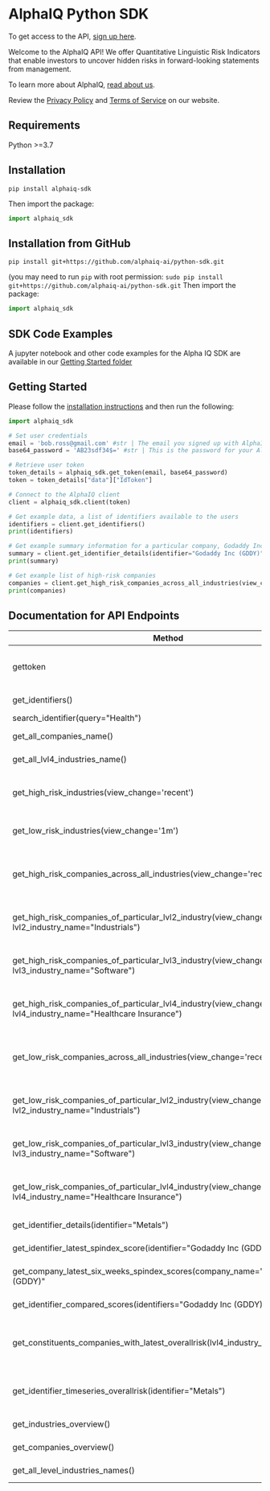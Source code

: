 # AlphaIQ Python SDK
To get access to the API, [sign up here](https://alphaiq.ai).

Welcome to the AlphaIQ API! We offer Quantitative Linguistic Risk Indicators that enable investors to uncover hidden risks in forward-looking statements from management.

To learn more about AlphaIQ, [read about us](https://alphaiq.ai/about-faq).

Review the [Privacy Policy](https://alphaiq.ai/privacy-policy/) and [Terms of Service](https://alphaiq.ai/terms-of-service/) on our website.

## Requirements

Python >=3.7

## Installation

```
pip install alphaiq-sdk
```
Then import the package:
```python
import alphaiq_sdk
```
## Installation from GitHub
```
pip install git+https://github.com/alphaiq-ai/python-sdk.git
```
(you may need to run `pip` with root permission: `sudo pip install git+https://github.com/alphaiq-ai/python-sdk.git`
Then import the package:
```python
import alphaiq_sdk
```
## SDK Code Examples

A jupyter notebook and other code examples for the Alpha IQ SDK are available in our [Getting Started folder](alphaiq_sdk/get_started)

## Getting Started

Please follow the [installation instructions](#installation) and then run the following:

```python
import alphaiq_sdk

# Set user credentials
email = 'bob.ross@gmail.com' #str | The email you signed up with AlphaIQ. To sign up for an account, go to our website: https://alphaiq.ai
base64_password = 'AB23sdf34$=' #str | This is the password for your AlphaIQ account with Base64 encryption applied. Copy your password into this base64 encryption tool to get the encrypted version of your password: https://www.base64encode.org/

# Retrieve user token    
token_details = alphaiq_sdk.get_token(email, base64_password)
token = token_details["data"]["IdToken"]

# Connect to the AlphaIQ client
client = alphaiq_sdk.client(token)

# Get example data, a list of identifiers available to the users
identifiers = client.get_identifiers()
print(identifiers)

# Get example summary information for a particular company, Godaddy Inc
summary = client.get_identifier_details(identifier="Godaddy Inc (GDDY)")
print(summary)

# Get example list of high-risk companies
companies = client.get_high_risk_companies_across_all_industries(view_change='1q')
print(companies)

```

## Documentation for API Endpoints


Method | Description | HTTP Request
--- | --- | ---
gettoken | Get user token [requires email & base64 encrypted password] | POST/auth/gettoken
get_identifiers()   | Get List of all identifiers | GET/identifiers
search_identifier(query="Health")   | Query for any string | GET/identifiers/search?q={query}
get_all_companies_name()   | Get all companies names | GET/identifiers/companies
get_all_lvl4_industries_name()   | Get all lvl4_industries_names | GET/identifiers/industries
get_high_risk_industries(view_change='recent')   | Get high risk industries [view_change can be either recent/1m/1q] | GET/identifiers/industries/highrisk/{view_change}
get_low_risk_industries(view_change='1m')   | Get low risk industries [view_change can be either recent/1m/1q] | GET/identifiers/industries/lowrisk/{view_change}
get_high_risk_companies_across_all_industries(view_change='recent')   | Get high risk companies across all industries [view_change can be either recent/1m/1q] | GET/identifiers/companies/highrisk/{view_change}
get_high_risk_companies_of_particular_lvl2_industry(view_change='recent', lvl2_industry_name="Industrials")   | Get high risk companies of particular lvl2_industry | GET/identifiers/companies/highrisk/{view_change}?lvl2IndustryName={lvl2_industry_name}
get_high_risk_companies_of_particular_lvl3_industry(view_change='recent', lvl3_industry_name="Software")   | Get high risk companies of particular lvl3_industry | GET/identifiers/companies/highrisk/{view_change}?lvl3IndustryName={lvl3_industry_name}
get_high_risk_companies_of_particular_lvl4_industry(view_change='recent', lvl4_industry_name="Healthcare Insurance")   | Get high risk companies of particular lvl4_industry | GET/identifiers/companies/highrisk/{view_change}?lvl4IndustryName={lvl4_industry_name}
get_low_risk_companies_across_all_industries(view_change='recent')   | Get low risk companies across all industries [view_change can be either recent/1m/1q] | GET/identifiers/companies/lowrisk/{view_change}
get_low_risk_companies_of_particular_lvl2_industry(view_change='recent', lvl2_industry_name="Industrials")   | Get low risk companies of particular lvl2_industry | GET/identifiers/companies/lowrisk/{view_change}?lvl2IndustryName={lvl2_industry_name}
get_low_risk_companies_of_particular_lvl3_industry(view_change='recent', lvl3_industry_name="Software")   | Get low risk companies of particular lvl3_industry | GET/identifiers/companies/lowrisk/{view_change}?lvl3IndustryName={lvl3_industry_name}
get_low_risk_companies_of_particular_lvl4_industry(view_change='recent', lvl4_industry_name="Healthcare Insurance")   | Get low risk companies of particular lvl4_industry | GET/identifiers/companies/lowrisk/{view_change}?lvl4IndustryName={lvl4_industry_name}
get_identifier_details(identifier="Metals")   | Get basic details about identifier | GET/identifiers/details/{identifier}
get_identifier_latest_spindex_score(identifier="Godaddy Inc (GDDY)")   | Get latest SPINDEX score of identifier | GET/identifiers/scores/{identifier}
get_company_latest_six_weeks_spindex_scores(company_name="Godaddy Inc (GDDY)"   | Get company 6 weeks SPINDEX score | GET/identifiers/company/{company_name}
get_identifier_compared_scores(identifiers="Godaddy Inc (GDDY)")   | Get compared scores for identifier | GET/identifiers/comparedscore/{identifier}
get_constituents_companies_with_latest_overallrisk(lvl4_industry_name="Metals")   | Get all companies with its current overallrisk for a particular lvl4_industry | GET/identifiers/industry/{lvl4_industry_name}
get_identifier_timeseries_overallrisk(identifier="Metals")   | Get whole timeseries overallrisk of identifier and group average | GET/identifiers/timeseries/overallrisk/{identifier}
get_industries_overview()   | Get overview of industry | GET/identifiers/industries/overview
get_companies_overview()   | Get overview of company | GET/companies/overview
get_all_level_industries_names()   | Get all level industries names | GET/industries/names

